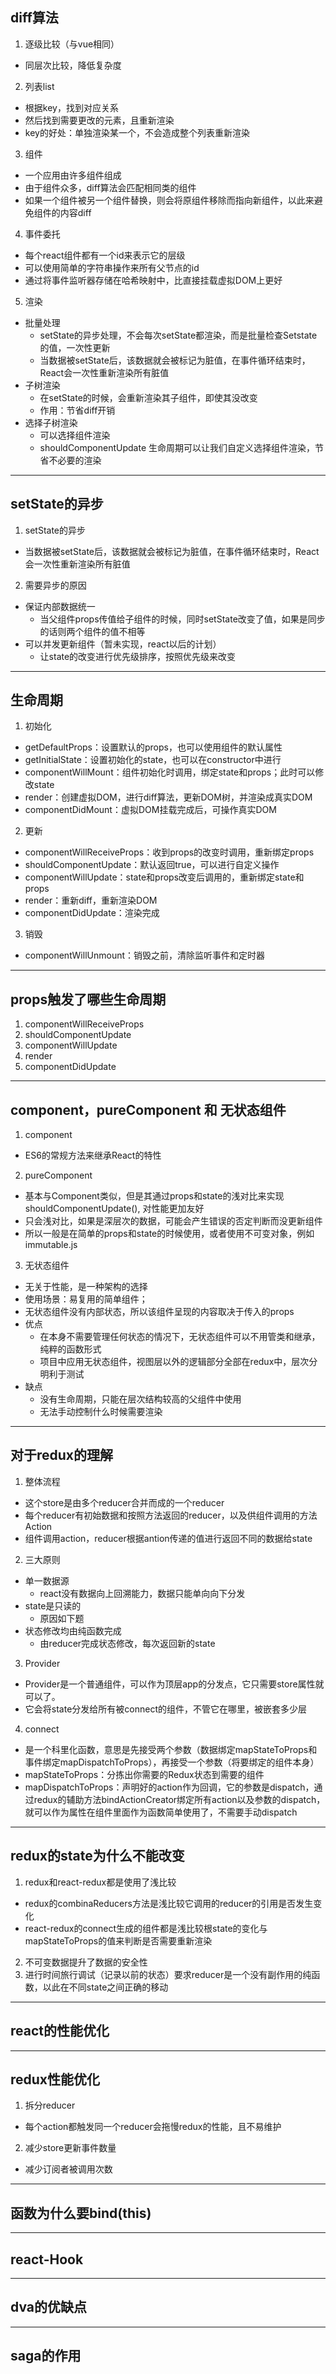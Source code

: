 ## diff算法
1. 逐级比较（与vue相同）
  - 同层次比较，降低复杂度

2. 列表list
  - 根据key，找到对应关系
  - 然后找到需要更改的元素，且重新渲染
  - key的好处：单独渲染某一个，不会造成整个列表重新渲染

3. 组件
  - 一个应用由许多组件组成
  - 由于组件众多，diff算法会匹配相同类的组件
  - 如果一个组件被另一个组件替换，则会将原组件移除而指向新组件，以此来避免组件的内容diff

4. 事件委托
  - 每个react组件都有一个id来表示它的层级
  - 可以使用简单的字符串操作来所有父节点的id
  - 通过将事件监听器存储在哈希映射中，比直接挂载虚拟DOM上更好

5. 渲染
  - 批量处理
    - setState的异步处理，不会每次setState都渲染，而是批量检查Setstate的值，一次性更新
    - 当数据被setState后，该数据就会被标记为脏值，在事件循环结束时，React会一次性重新渲染所有脏值
  - 子树渲染
    - 在setState的时候，会重新渲染其子组件，即使其没改变
    - 作用：节省diff开销
  - 选择子树渲染
    - 可以选择组件渲染
    - shouldComponentUpdate 生命周期可以让我们自定义选择组件渲染，节省不必要的渲染

---
## setState的异步
1. setState的异步
  - 当数据被setState后，该数据就会被标记为脏值，在事件循环结束时，React会一次性重新渲染所有脏值
2. 需要异步的原因
  - 保证内部数据统一
    - 当父组件props传值给子组件的时候，同时setState改变了值，如果是同步的话则两个组件的值不相等
  - 可以并发更新组件（暂未实现，react以后的计划）
    - 让state的改变进行优先级排序，按照优先级来改变

---
## 生命周期
1. 初始化
  - getDefaultProps：设置默认的props，也可以使用组件的默认属性
  - getInitialState：设置初始化的state，也可以在constructor中进行
  - componentWillMount：组件初始化时调用，绑定state和props；此时可以修改state
  - render：创建虚拟DOM，进行diff算法，更新DOM树，并渲染成真实DOM
  - componentDidMount：虚拟DOM挂载完成后，可操作真实DOM
2. 更新
  - componentWillReceiveProps：收到props的改变时调用，重新绑定props
  - shouldComponentUpdate：默认返回true，可以进行自定义操作
  - componentWillUpdate：state和props改变后调用的，重新绑定state和props
  - render：重新diff，重新渲染DOM
  - componentDidUpdate：渲染完成
3. 销毁
  - componentWillUnmount：销毁之前，清除监听事件和定时器

---
## props触发了哪些生命周期
1. componentWillReceiveProps
2. shouldComponentUpdate
3. componentWillUpdate
4. render
5. componentDidUpdate

---
## component，pureComponent 和 无状态组件
1. component
  - ES6的常规方法来继承React的特性
2. pureComponent
  - 基本与Component类似，但是其通过props和state的浅对比来实现shouldComponentUpdate(), 对性能更加友好
  - 只会浅对比，如果是深层次的数据，可能会产生错误的否定判断而没更新组件
  - 所以一般是在简单的props和state的时候使用，或者使用不可变对象，例如immutable.js
3. 无状态组件
  - 无关于性能，是一种架构的选择
  - 使用场景：易复用的简单组件；
  - 无状态组件没有内部状态，所以该组件呈现的内容取决于传入的props
  - 优点
    - 在本身不需要管理任何状态的情况下，无状态组件可以不用管类和继承，纯粹的函数形式
    - 项目中应用无状态组件，视图层以外的逻辑部分全部在redux中，层次分明利于测试
  - 缺点
    - 没有生命周期，只能在层次结构较高的父组件中使用
    - 无法手动控制什么时候需要渲染

---
## 对于redux的理解
1. 整体流程
  - 这个store是由多个reducer合并而成的一个reducer
  - 每个reducer有初始数据和按照方法返回的reducer，以及供组件调用的方法Action
  - 组件调用action，reducer根据antion传递的值进行返回不同的数据给state
2. 三大原则
  - 单一数据源
    - react没有数据向上回溯能力，数据只能单向向下分发
  - state是只读的
    - 原因如下题
  - 状态修改均由纯函数完成
    - 由reducer完成状态修改，每次返回新的state
3. Provider
  - Provider是一个普通组件，可以作为顶层app的分发点，它只需要store属性就可以了。
  - 它会将state分发给所有被connect的组件，不管它在哪里，被嵌套多少层
4. connect
  - 是一个科里化函数，意思是先接受两个参数（数据绑定mapStateToProps和事件绑定mapDispatchToProps），再接受一个参数（将要绑定的组件本身）
  - mapStateToProps：分拣出你需要的Redux状态到需要的组件
  - mapDispatchToProps：声明好的action作为回调，它的参数是dispatch，通过redux的辅助方法bindActionCreator绑定所有action以及参数的dispatch，就可以作为属性在组件里面作为函数简单使用了，不需要手动dispatch

---
## redux的state为什么不能改变
1. redux和react-redux都是使用了浅比较
  - redux的combinaReducers方法是浅比较它调用的reducer的引用是否发生变化
  - react-redux的connect生成的组件都是浅比较根state的变化与mapStateToProps的值来判断是否需要重新渲染
2. 不可变数据提升了数据的安全性
3. 进行时间旅行调试（记录以前的状态）要求reducer是一个没有副作用的纯函数，以此在不同state之间正确的移动

---
## react的性能优化


---
## redux性能优化
1. 拆分reducer
  - 每个action都触发同一个reducer会拖慢redux的性能，且不易维护
2. 减少store更新事件数量
  - 减少订阅者被调用次数

---
## 函数为什么要bind(this)


---
## react-Hook


---
## dva的优缺点


---
## saga的作用